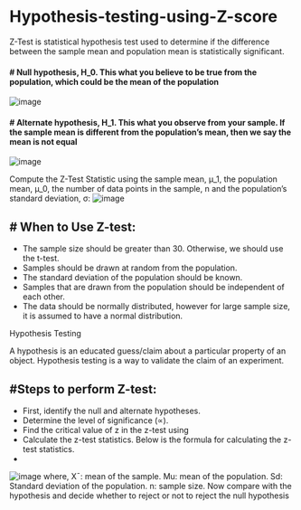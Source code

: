 # Hypothesis-testing-using-Z-score

 Z-Test is  statistical hypothesis test  used to determine if the difference between the sample mean and population mean is statistically significant.
 
 #### # Null hypothesis, H_0. This what you believe to be true from the population, which could be the mean of the population
![image](https://user-images.githubusercontent.com/108605935/206687582-cc76594d-7c30-44dd-b30a-3357dbbe9909.png)

#### # Alternate hypothesis, H_1. This what you observe from your sample. If the sample mean is different from the population’s mean, then we say the mean is not equal 
![image](https://user-images.githubusercontent.com/108605935/206684643-fd3c950b-7a7f-451c-b2ee-02192d06536d.png)  

Compute the Z-Test Statistic using the sample mean, μ_1, the population mean, μ_0, the number of data points in the sample, n and the population’s standard deviation, σ:
![image](https://user-images.githubusercontent.com/108605935/206685035-b3dae7e4-b86e-45e0-a9bc-2c5a0499eb96.png)


## # When to Use Z-test:

* The sample size should be greater than 30. Otherwise, we should use the t-test.
* Samples should be drawn at random from the population.
* The standard deviation of the population should be known.
* Samples that are drawn from the population should be independent of each other.
* The data should be normally distributed, however for large sample size, it is assumed to have a normal distribution.

Hypothesis Testing

A hypothesis is an educated guess/claim about a particular property of an object. Hypothesis testing is a way to validate the claim of an experiment.

## #Steps to perform Z-test:

* First, identify the null and alternate hypotheses.
* Determine the level of significance (∝).
* Find the critical value of z in the z-test using
* Calculate the z-test statistics. Below is the formula for calculating the z-test statistics.
*
![image](https://user-images.githubusercontent.com/108605935/206680970-a6057094-0d78-4ef1-b11d-48deae3e8d61.png)
where,
X¯: mean of the sample.
Mu: mean of the population.
Sd: Standard deviation of the population.
n: sample size.
Now compare with the hypothesis and decide whether to reject or not to reject the null hypothesis


